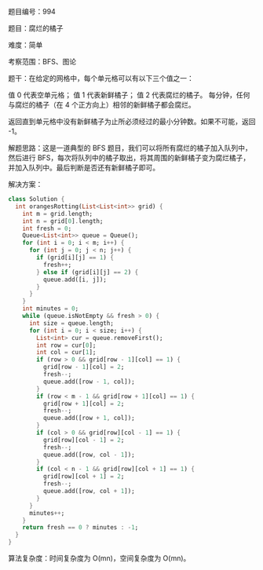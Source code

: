 题目编号：994

题目：腐烂的橘子

难度：简单

考察范围：BFS、图论

题干：在给定的网格中，每个单元格可以有以下三个值之一：

值 0 代表空单元格；
值 1 代表新鲜橘子；
值 2 代表腐烂的橘子。
每分钟，任何与腐烂的橘子（在 4 个正方向上）相邻的新鲜橘子都会腐烂。

返回直到单元格中没有新鲜橘子为止所必须经过的最小分钟数。如果不可能，返回 -1。

解题思路：这是一道典型的 BFS 题目，我们可以将所有腐烂的橘子加入队列中，然后进行 BFS，每次将队列中的橘子取出，将其周围的新鲜橘子变为腐烂橘子，并加入队列中。最后判断是否还有新鲜橘子即可。

解决方案：

```dart
class Solution {
  int orangesRotting(List<List<int>> grid) {
    int m = grid.length;
    int n = grid[0].length;
    int fresh = 0;
    Queue<List<int>> queue = Queue();
    for (int i = 0; i < m; i++) {
      for (int j = 0; j < n; j++) {
        if (grid[i][j] == 1) {
          fresh++;
        } else if (grid[i][j] == 2) {
          queue.add([i, j]);
        }
      }
    }
    int minutes = 0;
    while (queue.isNotEmpty && fresh > 0) {
      int size = queue.length;
      for (int i = 0; i < size; i++) {
        List<int> cur = queue.removeFirst();
        int row = cur[0];
        int col = cur[1];
        if (row > 0 && grid[row - 1][col] == 1) {
          grid[row - 1][col] = 2;
          fresh--;
          queue.add([row - 1, col]);
        }
        if (row < m - 1 && grid[row + 1][col] == 1) {
          grid[row + 1][col] = 2;
          fresh--;
          queue.add([row + 1, col]);
        }
        if (col > 0 && grid[row][col - 1] == 1) {
          grid[row][col - 1] = 2;
          fresh--;
          queue.add([row, col - 1]);
        }
        if (col < n - 1 && grid[row][col + 1] == 1) {
          grid[row][col + 1] = 2;
          fresh--;
          queue.add([row, col + 1]);
        }
      }
      minutes++;
    }
    return fresh == 0 ? minutes : -1;
  }
}
```

算法复杂度：时间复杂度为 O(mn)，空间复杂度为 O(mn)。
